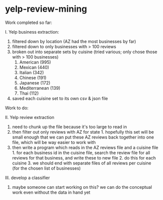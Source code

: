 # yelp-review-mining

Work completed so far:

I. Yelp business extraction:
  1. filtered down by location (AZ had the most businesses by far)
  2. filtered down to only businesses with > 100 reviews
  3. broken out into separate sets by cuisine (tried various; only chose those with > 100 businesses)
      1. American (995)
      2. Mexican (440)
      3. Italian (342)
      4. Chinese (191)
      5. Japanese (172)
      6. Mediterranean (139)
      7. Thai (112)
  4. saved each cuisine set to its own csv & json file
 
 
Work to do: 
  
II. Yelp review extraction
  1. need to chunk up the file because it's too large to read in
  2. then filter out only reviews with AZ for state
    1. hopefully this set will be small enough that we can put these AZ reviews back together into one file, which will be way easier to work with
  3. then write a program which reads in the AZ reviews file and a cuisine file
    1. for each business id in the cuisine file, search the review file for all reviews for that business, and write these to new file
    2. do this for each cuisine
    3. we should end with separate files of all reviews per cuisine (for the chosen list of businesses)
    
III. develop a classifier
  1. maybe someone can start working on this? we can do the conceptual work even without the data in hand yet
